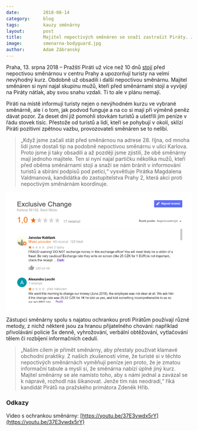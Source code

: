 ```yaml
---
date:         2018-08-14
category:     blog
tags:         kauzy směnárny
layout:       post
title:        Majitel nepoctivých směnáren se snaží zastrašit Piráty. Jeho ochranka používá nevybíravé metody
image:        smenarna-bodyguard.jpg
author:       Adam Zábranský
---
```


Praha, 13. srpna 2018 – Pražští Piráti už více než 10 dnů [stojí](https://praha.pirati.cz/pirati-bojuji-proti-podvodnym-smenarnam.html) před nepoctivou směnárnou v centru Prahy a upozorňují turisty na velmi nevýhodný kurz. Obdobně už obsadili i další nepoctivou směnárnu. Majitel směnáren si nyní najal skupinu mužů, kteří před směnárnami stojí a vyvíjejí na Piráty nátlak, aby svou snahu vzdali. Ti to ale v plánu nemají.

Piráti na místě informují turisty nejen o nevýhodném kurzu ve vybrané směnárně, ale i o tom, jak podvod funguje a na co si mají při výměně peněz dávat pozor. Za deset dní již pomohli stovkám turistů a ušetřili jim peníze v řádu stovek tisíc. Přestože od turistů a lidí, kteří se pohybují v okolí, sklízí Piráti pozitivní zpětnou vazbu, provozovateli směnáren se to nelíbí.

> „Když jsme začali stát před směnárnou na adrese 28. října, od mnoha lidí jsme dostali tip na podobně nepoctivou směnárnu v ulici Karlova. Proto jsme ji taky obsadili a až později jsme zjistili, že obě směnárny mají jednoho majitele. Ten si nyní najal partičku několika mužů, kteří před oběma směnárnami stojí a snaží se nám bránit v informování turistů a sbírání podpisů pod petici,“ vysvětluje Pirátka Magdalena Valdmanová, kandidátka do zastupitelstva Prahy 2, která akci proti nepoctivým směnárnám koordinuje.

![Hodnocení směnárny ze stany návštěvníků hlavního města](/assets/img/posts/smenarna-karlova.png "Hodnocení směnárny ze strany návštěvníků hlavního města")

Zástupci směnárny spolu s najatou ochrankou proti Pirátům používají různé metody, z nichž některé jsou za hranou přijatelného chování: například přivolávání policie 5x denně, vyhrožování, verbální obtěžování, vytlačování tělem či rozbíjení informačních cedulí. 

> „Naším cílem je přimět směnárny, aby přestaly používat klamavé obchodní praktiky. Z našich zkušeností víme, že turisté si v těchto nepoctivých směnárnách vyměňují peníze jen proto, že je zmatou informační tabule a myslí si, že směnárna nabízí úplně jiný kurz. Majitel směnárny se ale namísto toho, aby s námi jednal a zavázal se k nápravě, rozhodl nás šikanovat. Jenže tím nás neodradí,“ říká kandidát Pirátů na pražského primátora Zdeněk Hřib.

### Odkazy

Video s ochrankou směnárny: [https://youtu.be/37E3vwdx5rY](https://youtu.be/37E3vwdx5rY)
